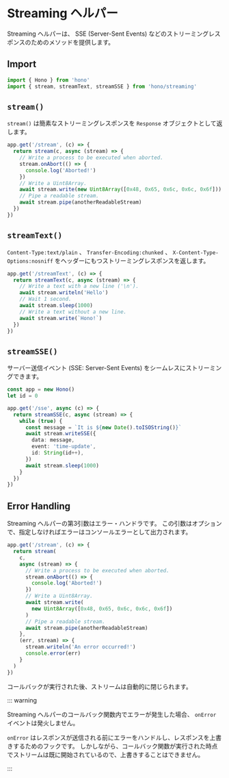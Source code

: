 # Streaming ヘルパー

Streaming ヘルパーは、 SSE (Server-Sent Events) などのストリーミングレスポンスのためのメソッドを提供します。

## Import

```ts
import { Hono } from 'hono'
import { stream, streamText, streamSSE } from 'hono/streaming'
```

## `stream()`

`stream()` は簡素なストリーミングレスポンスを `Response` オブジェクトとして返します。

```ts
app.get('/stream', (c) => {
  return stream(c, async (stream) => {
    // Write a process to be executed when aborted.
    stream.onAbort(() => {
      console.log('Aborted!')
    })
    // Write a Uint8Array.
    await stream.write(new Uint8Array([0x48, 0x65, 0x6c, 0x6c, 0x6f]))
    // Pipe a readable stream.
    await stream.pipe(anotherReadableStream)
  })
})
```

## `streamText()`

`Content-Type:text/plain` 、 `Transfer-Encoding:chunked` 、 `X-Content-Type-Options:nosniff` をヘッダーにもつストリーミングレスポンスを返します。

```ts
app.get('/streamText', (c) => {
  return streamText(c, async (stream) => {
    // Write a text with a new line ('\n').
    await stream.writeln('Hello')
    // Wait 1 second.
    await stream.sleep(1000)
    // Write a text without a new line.
    await stream.write(`Hono!`)
  })
})
```

## `streamSSE()`

サーバー送信イベント (SSE: Server-Sent Events) をシームレスにストリーミングできます。

```ts
const app = new Hono()
let id = 0

app.get('/sse', async (c) => {
  return streamSSE(c, async (stream) => {
    while (true) {
      const message = `It is ${new Date().toISOString()}`
      await stream.writeSSE({
        data: message,
        event: 'time-update',
        id: String(id++),
      })
      await stream.sleep(1000)
    }
  })
})
```

## Error Handling

Streaming ヘルパーの第3引数はエラー・ハンドラです。 この引数はオプションで、指定しなければエラーはコンソールエラーとして出力されます。

```ts
app.get('/stream', (c) => {
  return stream(
    c,
    async (stream) => {
      // Write a process to be executed when aborted.
      stream.onAbort(() => {
        console.log('Aborted!')
      })
      // Write a Uint8Array.
      await stream.write(
        new Uint8Array([0x48, 0x65, 0x6c, 0x6c, 0x6f])
      )
      // Pipe a readable stream.
      await stream.pipe(anotherReadableStream)
    },
    (err, stream) => {
      stream.writeln('An error occurred!')
      console.error(err)
    }
  )
})
```

コールバックが実行された後、ストリームは自動的に閉じられます。

::: warning

Streaming ヘルパーのコールバック関数内でエラーが発生した場合、 `onError` イベントは発火しません。

`onError` はレスポンスが送信される前にエラーをハンドルし、レスポンスを上書きするためのフックです。 しかしながら、コールバック関数が実行された時点でストリームは既に開始されているので、上書きすることはできません。

:::
